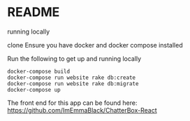 # README


running locally


clone
Ensure you have docker and docker compose installed

Run the following to get up and running locally
```
docker-compose build
docker-compose run website rake db:create
docker-compose run website rake db:migrate
docker-compose up
```

The front end for this app can be found here: 
https://github.com/ImEmmaBlack/ChatterBox-React

